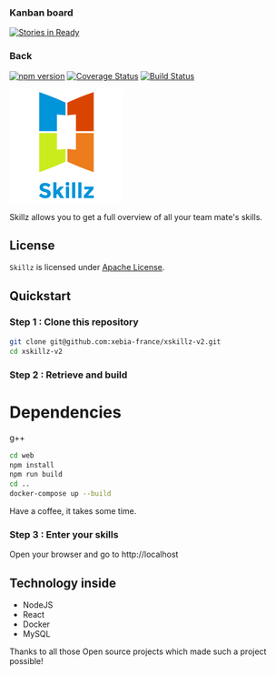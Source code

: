 ### Kanban board

[![Stories in Ready](https://badge.waffle.io/xebia-france/xskillz-v2.png?label=ready&title=Ready)](https://waffle.io/xebia-france/xskillz-v2)

### Back

[![npm version](https://badge.fury.io/js/npm.svg)](https://badge.fury.io/js/npm) [![Coverage Status](https://coveralls.io/repos/github/xebia-france/xskillz-v2/badge.svg?branch=master)](https://coveralls.io/github/xebia-france/xskillz-v2?branch=master) [![Build Status](https://travis-ci.org/xebia-france/xskillz-v2.svg?branch=master)](https://travis-ci.org/xebia-france/xskillz-v2)

<img src="web/images/logo.png" height="200px"/>

Skillz allows you to get a full overview of all your team mate's skills.

## License

`Skillz` is licensed under [Apache License](http://www.apache.org/licenses/LICENSE-2.0).

## Quickstart

### Step 1 : Clone this repository

```bash
git clone git@github.com:xebia-france/xskillz-v2.git
cd xskillz-v2
```

### Step 2 : Retrieve and build

# Dependencies
g++

```bash
cd web
npm install
npm run build
cd ..
docker-compose up --build
```

Have a coffee, it takes some time.

### Step 3 : Enter your skills

Open your browser and go to http://localhost

## Technology inside

* NodeJS
* React
* Docker
* MySQL

Thanks to all those Open source projects which made such a project possible!
